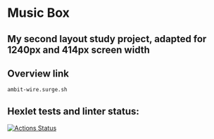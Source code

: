 # Music Box

## My second layout study project, adapted for 1240px and 414px screen width

## Overview link
```
ambit-wire.surge.sh
```

## Hexlet tests and linter status:
[![Actions Status](https://github.com/evanlipp/layout-designer-positioning-project-56/workflows/hexlet-check/badge.svg)](https://github.com/evanlipp/layout-designer-positioning-project-56/actions)
